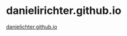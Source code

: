 danielirichter.github.io
========================
[danielichter.github.io](http://danielirichter.github.io)


